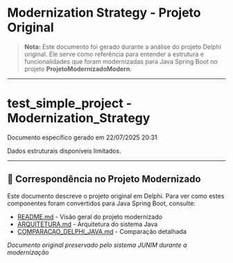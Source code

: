 # Modernization Strategy - Projeto Original

> **Nota:** Este documento foi gerado durante a análise do projeto Delphi original.
> Ele serve como referência para entender a estrutura e funcionalidades que foram
> modernizadas para Java Spring Boot no projeto **ProjetoModernizadoModern**.

---

# test_simple_project - Modernization_Strategy

Documento específico gerado em 22/07/2025 20:31

Dados estruturais disponíveis limitados.

---

## 🔄 Correspondência no Projeto Modernizado

Este documento descreve o projeto original em Delphi. Para ver como estes componentes
foram convertidos para Java Spring Boot, consulte:

- [README.md](../README.md) - Visão geral do projeto modernizado
- [ARQUITETURA.md](../ARQUITETURA.md) - Arquitetura do sistema Java
- [COMPARACAO_DELPHI_JAVA.md](../COMPARACAO_DELPHI_JAVA.md) - Comparação detalhada

*Documento original preservado pelo sistema JUNIM durante a modernização*
